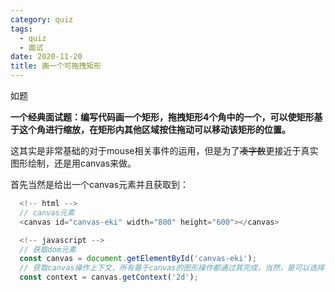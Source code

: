 ```yaml
---
category: quiz
tags:
  - quiz
  - 面试
date: 2020-11-20
title: 画一个可拖拽矩形
---
```


如题

<!-- more -->

**一个经典面试题：编写代码画一个矩形，拖拽矩形4个角中的一个，可以使矩形基于这个角进行缩放，在矩形内其他区域按住拖动可以移动该矩形的位置。**

这其实是非常基础的对于mouse相关事件的运用，但是为了~~凑字数~~更接近于真实图形绘制，还是用canvas来做。

首先当然是给出一个canvas元素并且获取到：

``` js html
  <!-- html -->
  // canvas元素
  <canvas id="canvas-eki" width="800" height="600"></canvas>

  <!-- javascript -->
  // 获取dom元素
  const canvas = document.getElementById('canvas-eki');
  // 获取canvas操作上下文，所有基于canvas的图形操作都通过其完成，当然，是可以选择'3d'模式的
  const context = canvas.getContext('2d');
```
